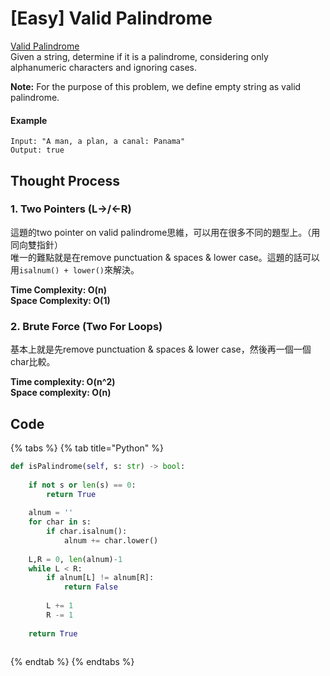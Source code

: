 # \[Easy\] Valid Palindrome

[Valid Palindrome](https://leetcode.com/problems/valid-palindrome/)  
Given a string, determine if it is a palindrome, considering only alphanumeric characters and ignoring cases.

**Note:** For the purpose of this problem, we define empty string as valid palindrome.  


#### Example

```text
Input: "A man, a plan, a canal: Panama"
Output: true
```

## Thought Process

### 1. Two Pointers \(L-&gt;/&lt;-R\)

這題的two pointer on valid palindrome思維，可以用在很多不同的題型上。（用同向雙指針）  
唯一的難點就是在remove punctuation & spaces & lower case。這題的話可以用`isalnum() + lower()`來解決。

**Time Complexity: O\(n\)  
Space Complexity: O\(1\)**

### **2. Brute Force \(Two For Loops\)**

基本上就是先remove punctuation & spaces & lower case，然後再一個一個char比較。

**Time complexity: O\(n^2\)  
Space complexity: O\(n\)**

## Code

{% tabs %}
{% tab title="Python" %}
```python
def isPalindrome(self, s: str) -> bool:
    
    if not s or len(s) == 0:
        return True
        
    alnum = ''
    for char in s:
        if char.isalnum():
            alnum += char.lower()
         
    L,R = 0, len(alnum)-1   
    while L < R:
        if alnum[L] != alnum[R]:
            return False
    
        L += 1
        R -= 1
    
    return True
    
```
{% endtab %}
{% endtabs %}

